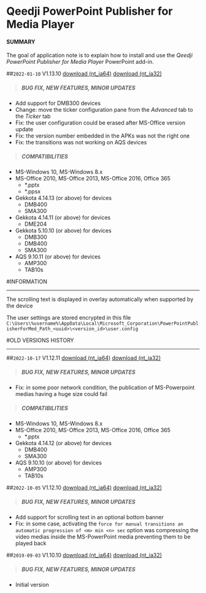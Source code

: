 # Qeedji PowerPoint Publisher for Media Player

#### **SUMMARY**
The goal of application note is to explain how to install and use the *Qeedji PowerPoint Publisher for Media Player* PowerPoint add-in.

##`2022-01-10` V1.13.10 [download (nt_ia64)](https://github.com/innes-labs/archives/downloads/application-notes/qeedji_powerpoint_publisher_addin/qeedji_powerpoint_publisher_for_media_players-nt_ia64-setup-1.13.10.msi) [download (nt_ia32)](application-notes/qeedji_powerpoint_publisher_addin/qeedji_powerpoint_publisher_for_media_players-nt_ia32-setup-1.13.10.msi)
>##### **BUG FIX, NEW FEATURES, MINOR UPDATES**
- Add support for DMB300 devices
- Change: move the ticker configuration pane from the *Advanced* tab to the *Ticker* tab
- Fix: the user configuration could be erased after MS-Office version update
- Fix: the version number embedded in the APKs was not the right one
- Fix: the transitions was not working on AQS devices
>##### **COMPATIBILITIES**
- MS-Windows 10, MS-Windows 8.x
- MS-Office 2010, MS-Office 2013, MS-Office 2016, Office 365
	- *.pptx
	- *.ppsx
- Gekkota 4.14.13 (or above) for devices
	- DMB400
	- SMA300
- Gekkota 4.14.11 (or above) for devices
	- DME204
- Gekkota 5.10.10 (or above) for devices
	- DMB300
	- DMB400
	- SMA300
- AQS 9.10.11 (or above) for devices
	- AMP300
	- TAB10s

#INFORMATION
***********************************************************************
The scrolling text is displayed in overlay automatically when supported by the device

The user settings are stored encrypted in this file `C:\Users\%username%\AppData\Local\Microsoft_Corporation\PowerPointPublisherForMed_Path_<uuid>\<version_id>\user.config`

#OLD VERSIONS HISTORY
*********************************************************************************************************

##`2022-10-17` V1.12.11 [download (nt_ia64)](https://github.com/innes-labs/archives/downloads/application-notes/qeedji_powerpoint_publisher_addin/qeedji_powerpoint_publisher_for_media_players-nt_ia64-setup-1.12.11.msi) [download (nt_ia32)](application-notes/qeedji_powerpoint_publisher_addin/qeedji_powerpoint_publisher_for_media_players-nt_ia32-setup-1.12.11.msi)
>##### **BUG FIX, NEW FEATURES, MINOR UPDATES**
- Fix: in some poor network condition, the publication of MS-Powerpoint medias having a huge size could fail
>##### **COMPATIBILITIES**
- MS-Windows 10, MS-Windows 8.x
- MS-Office 2010, MS-Office 2013, MS-Office 2016, Office 365
	- *.pptx
- Gekkota 4.14.12 (or above) for devices
	- DMB400
	- SMA300
- AQS 9.10.10 (or above) for devices
	- AMP300
	- TAB10s

##`2022-10-05` V1.12.10 [download (nt_ia64)](https://github.com/innes-labs/archives/downloads/application-notes/qeedji_powerpoint_publisher_addin/qeedji_powerpoint_publisher_for_media_players-nt_ia64-setup-1.12.10.msi) [download (nt_ia32)](application-notes/qeedji_powerpoint_publisher_addin/qeedji_powerpoint_publisher_for_media_players-nt_ia32-setup-1.12.10.msi)
>##### **BUG FIX, NEW FEATURES, MINOR UPDATES**
- Add support for scrolling text in an optional bottom banner
- Fix: in some case, activating the `force for manual transitions an automatic progression of <m> min <n> sec` option was compressing the video medias inside the MS-PowerPoint media preventing them to be played back

##`2019-09-03` V1.10.10 [download (nt_ia64)](https://github.com/innes-labs/archives/downloads/application-notes/qeedji_powerpoint_publisher_addin/qeedji_powerpoint_publisher_for_media_players-nt_ia64-setup-1.10.10.msi) [download (nt_ia32)](application-notes/qeedji_powerpoint_publisher_addin/qeedji_powerpoint_publisher_for_media_players-nt_ia32-setup-1.10.10.msi)
>##### **BUG FIX, NEW FEATURES, MINOR UPDATES**
- Initial version
